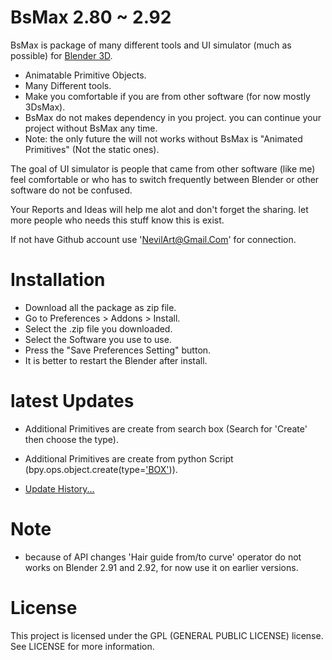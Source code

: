 
# BsMax 2.80 ~ 2.92

BsMax is package of many different tools and UI simulator (much as possible) for [Blender 3D](https://www.blender.org/).

* Animatable Primitive Objects.
* Many Different tools.
* Make you comfortable if you are from other software (for now mostly 3DsMax).
* BsMax do not makes dependency in you project. you can continue your project without BsMax any time.
* Note: the only future the will not works without BsMax is "Animated Primitives" (Not the static ones).

The goal of UI simulator is people that came from other software (like me) feel comfortable or who has to switch frequently between Blender or other software do not be confused.

Your Reports and Ideas will help me alot and don't forget the sharing. let more people who needs this stuff know this is exist.

If not have Github account use 'NevilArt@Gmail.Com' for connection.

# Installation

* Download all the package as zip file.
* Go to Preferences > Addons > Install.
* Select the .zip file you downloaded.
* Select the Software you use to use.
* Press the "Save Preferences Setting" button.
* It is better to restart the Blender after install.

# latest Updates

* Additional Primitives are create from search box (Search for 'Create' then choose the type).
* Additional Primitives are create from python Script (bpy.ops.object.create(type=['BOX'](https://github.com/NevilArt/BsMax_2_80/wiki/bpy.ops.object.create))).

* [Update History...](https://github.com/NevilArt/BsMax_2_80/blob/master/HISTORY.TXT)

# Note

* because of API changes 'Hair guide from/to curve' operator do not works on Blender 2.91 and 2.92, for now use it on earlier versions.

# License

This project is licensed under the GPL (GENERAL PUBLIC LICENSE) license. See LICENSE for more information.
